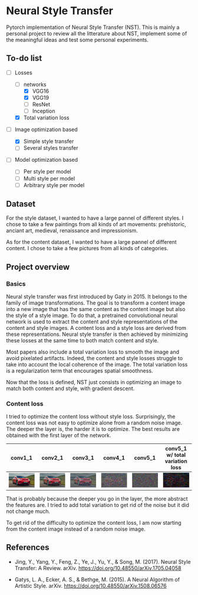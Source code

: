 # Neural Style Transfer

Pytorch implementation of Neural Style Transfer (NST). This is mainly a personal project to review all the litterature about NST, implement some of the meaningful ideas and test some personal experiments.

## To-do list

- [ ] Losses

  - [ ] networks
    - [x] VGG16
    - [x] VGG19
    - [ ] ResNet
    - [ ] Inception
  - [x] Total variation loss

- [ ] Image optimization based

  - [x] Simple style transfer
  - [ ] Several styles transfer

- [ ] Model optimization based

  - [ ] Per style per model
  - [ ] Multi style per model
  - [ ] Arbitrary style per model

## Dataset

For the style dataset, I wanted to have a large pannel of different styles. I chose to take a few paintings from all kinds of art movements: prehistoric, anciant art, medieval, renaissance and impressionism.

As for the content dataset, I wanted to have a large pannel of different content. I chose to take a few pictures from all kinds of categories.

## Project overview

### Basics

Neural style transfer was first introduced by Gaty in 2015. It belongs to the family of image transformations. The goal is to transform a content image into a new image that has the same content as the content image but also the style of a style image. To do that, a pretrained convolutional neural network is used to extract the content and style representations of the content and style images. A content loss and a style loss are derived from these representations. Neural style transfer is then achieved by minimizing these losses at the same time to both match content and style.

Most papers also include a total variation loss to smooth the image and avoid pixelated artifacts. Indeed, the content and style losses struggle to take into account the local coherence of the image. The total variation loss is a regularization term that encourages spatial smoothness.

Now that the loss is defined, NST just consists in optimizing an image to match both content and style, with gradient descent.

### Content loss

I tried to optimize the content loss without style loss.
Surprisingly, the content loss was not easy to optimize alone from a random noise image. The deeper the layer is, the harder it is to optimize. The best results are obtained with the first layer of the network.

|                             conv1_1                             |                             conv2_1                             |                             conv3_1                             |                             conv4_1                             |                             conv5_1                             |                  conv5_1 w/ total variation loss                   |
| :-------------------------------------------------------------: | :-------------------------------------------------------------: | :-------------------------------------------------------------: | :-------------------------------------------------------------: | :-------------------------------------------------------------: | :----------------------------------------------------------------: |
| ![](visualizations/content_optimization/content_conv1_1_3k.png) | ![](visualizations/content_optimization/content_conv2_1_3k.png) | ![](visualizations/content_optimization/content_conv3_1_3k.png) | ![](visualizations/content_optimization/content_conv4_1_3k.png) | ![](visualizations/content_optimization/content_conv5_1_3k.png) | ![](visualizations/content_optimization/content_conv5_1_3k_tv.png) |

That is probably because the deeper you go in the layer, the more abstract the features are.
I tried to add total variation to get rid of the noise but it did not change much.

To get rid of the difficulty to optimize the content loss, I am now starting from the content image instead of a random noise image.

## References

- Jing, Y., Yang, Y., Feng, Z., Ye, J., Yu, Y., & Song, M. (2017). Neural Style Transfer: A Review. arXiv. https://doi.org/10.48550/arXiv.1705.04058

- Gatys, L. A., Ecker, A. S., & Bethge, M. (2015). A Neural Algorithm of Artistic Style. arXiv. https://doi.org/10.48550/arXiv.1508.06576
